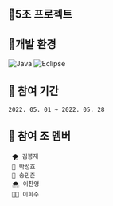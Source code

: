 ## 🎈5조 프로젝트
 
 

## 🎈개발 환경

  ![Java](https://img.shields.io/badge/java-%23ED8B00.svg?style=for-the-badge&logo=java&logoColor=white)
  ![Eclipse](https://img.shields.io/badge/Eclipse-FE7A16.svg?style=for-the-badge&logo=Eclipse&logoColor=white)




## 🎈 참여 기간
    2022. 05. 01 ~ 2022. 05. 28
    
    
    
## 🎈 참여 조 멤버
     🌪 김봉재
     🐑 박성호
     🦦 송민준
     🌨 이찬영
     👨‍🌾 이희수
